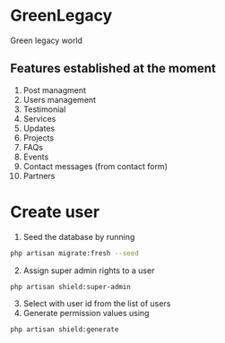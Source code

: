 # GreenLegacy

Green legacy world

## Features established at the moment

1. Post managment
2. Users management
3. Testimonial
4. Services
5. Updates
6. Projects
7. FAQs
8. Events
9. Contact messages (from contact form)
10. Partners

# Create user

1. Seed the database by running

```bash
php artisan migrate:fresh --seed
```

2. Assign super admin rights to a user

```bash
php artisan shield:super-admin
```

3. Select with user id from the list of users
4. Generate permission values using

```bash
php artisan shield:generate
```

